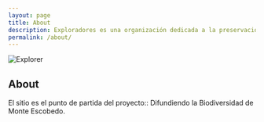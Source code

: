 ```yaml
---
layout: page
title: About
description: Exploradores es una organización dedicada a la preservación de la riqueza natural del municipio de Monte Escobedo, Zacatecas.
permalink: /about/
---
```


<img itemprop="image" class="img-rounded" src="http://res.cloudinary.com/joseluismanzanaresrivera/image/upload/v1515606351/autor/SergioCS1.jpg" alt="Explorer">

## About

El sitio  es el punto de partida del proyecto:: Difundiendo la Biodiversidad de Monte Escobedo.
